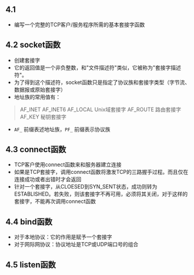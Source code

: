 ## 4.1
* 编写一个完整的TCP客户/服务程序所需的基本套接字函数

## 4.2 socket函数
* 创建套接字
* 它的返回值是一个非负整数，和"文件描述符"类似，它被称为"套接字描述符"。
* 为了得到这个描述符，socket函数只是指定了协议族和套接字类型（字节流、数据报或原始套接字）
* 地址族的常用值有：
>AF_INET
AF_INET6
AF_LOCAL Unix域套接字
AF_ROUTE 路由套接字
AF_KEY 秘钥套接字

* `AF_` 前缀表述地址族，`PF_` 前缀表示协议族

## 4.3 connect函数
* TCP客户使用connect函数来和服务器建立连接
* 如果是TCP套接字，调用connect函数将激发TCP的三路握手过程。而且仅在连接成功或者出错时才会返回
* 针对一个套接字，从CLOESED到SYN_SENT状态，成功则转为ESTABLISHED。若失败，则该套接字不再可用，必须将其关闭，对于这样的套接字，不能再次调用connect函数

## 4.4 bind函数
* 对于本地协议：它的作用是赋予一个套接字
* 对于网际网协议：协议地址是TCP或UDP端口号的组合

## 4.5 listen函数




